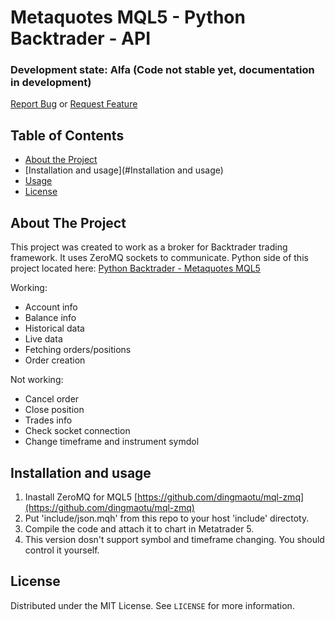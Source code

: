 # Metaquotes MQL5 - Python Backtrader - API

### Development state: Alfa (Code not stable yet, documentation in development)

[Report Bug](https://github.com/khramkov/MQL5-Backtrader-API/issues) or [Request Feature](https://github.com/khramkov/MQL5-Backtrader-API/issues)

## Table of Contents
* [About the Project](#about-the-project)
* [Installation and usage](#Installation and usage)
* [Usage](#usage)
* [License](#license)

## About The Project

This project was created to work as a broker for Backtrader trading framework. It uses ZeroMQ sockets to communicate. Python side of this project located here: [Python Backtrader - Metaquotes MQL5 ](https://github.com/khramkov/MQL5-Backtrader-API)

Working:
* Account info
* Balance info
* Historical data
* Live data
* Fetching orders/positions
* Order creation

Not working:
* Cancel order
* Close position
* Trades info
* Check socket connection
* Change timeframe and instrument symdol

## Installation and usage

1. Inastall ZeroMQ for MQL5 [https://github.com/dingmaotu/mql-zmq](https://github.com/dingmaotu/mql-zmq)
2. Put 'include/json.mqh' from this repo to your host 'include' directoty.
3. Compile the code and attach it to chart in Metatrader 5. 
4. This version dosn't support symbol and timeframe changing. You should control it yourself.


## License
Distributed under the MIT License. See `LICENSE` for more information.
